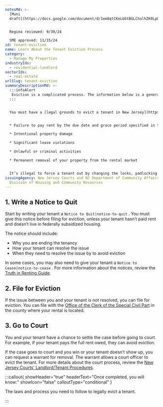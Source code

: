 ```yaml
---
notesMd: >-
  [Muni
  draft](https://docs.google.com/document/d/1em8qtCKeLbbtBGLChalhZK0LpQk6w4sS3YA2ifoMgok/edit)


  Regina reviewed: 9/30/24

  SME approved: 11/15/24
id: tenant-eviction
name: Learn About the Tenant Eviction Process
category:
  - Manage My Properties
industryIds:
  - residential-landlord
sectorIds:
  - real-estate
urlSlug: tenant-eviction
summaryDescriptionMd: >-
  :::infoAlert
   Eviction is a complicated process. The information below is a general description of the process. Visit the [New Jersey Courts Landlord/Tenant website](https://www.njcourts.gov/self-help/landlord-tenant) for more information on how to properly file an eviction in your county.
  :::


  You must have a [legal grounds to evict a tenant in New Jersey](https://www.nj.gov/dca/divisions/codes/publications/pdf_lti/grnds_for_evicti_bulltin.pdf), such as:


  * Failure to pay rent by the due date and grace period specified in the lease

  * Intentional property damage

  * Significant lease violations

  * Unlawful or criminal activities

  * Permanent removal of your property from the rental market


  It’s illegal to force a tenant out by changing the locks, padlocking the doors, or shutting off utilities. You must follow the legal process of eviction which applies to most residential rentals including single-family homes, apartments, and rooming and boarding homes.
issuingAgency: New Jersey Courts and NJ Department of Community Affairs,
  Division of Housing and Community Resources
---
```


## 1. Write a Notice to Quit

Start by writing your tenant a `Notice to Quit|notice-to-quit` . You must give this notice before filing for eviction, unless your tenant hasn’t paid rent and doesn’t live in federally subsidized housing.

The notice should include:

- Why you are ending the tenancy
- How your tenant can resolve the issue
- When they need to resolve the issue by to avoid eviction

In some cases, you may also need to give your tenant a `Notice to Cease|notice-to-cease` . For more information about the notices, review the [Truth in Renting Guide](https://www.nj.gov/dca/codes/publications/pdf_lti/t_i_r.pdf).

## 2. File for Eviction

If the issue between you and your tenant is not resolved, you can file for eviction. You can file with the [Office of the Clerk of the Special Civil Part](https://www.njcourts.gov/public/directories/court-services/special-civil-part-offices-dir) in the county where your rental is located.

## 3. Go to Court

You and your tenant have a chance to settle the case before going to court. For example, if your tenant pays the full rent owed, they can avoid eviction.

If the case goes to court and you win or your tenant doesn’t show up, you can request a warrant for removal. The warrant allows a court officer to evict the tenant. For more details about the court process, review the [New Jersey Courts' Landlord/Tenant Procedures](https://www.njcourts.gov/sites/default/files/forms/12822_lt_proc_notice.pdf).

:::callout{ showHeader="true" headerText="Once completed, you will know:" showIcon="false" calloutType="conditional" }

The laws and process you need to follow to legally evict a tenant.

:::
